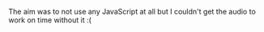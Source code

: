 The aim was to not use any JavaScript at all but I couldn't get the audio to work on time without it :(
